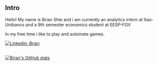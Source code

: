 ## Intro

Hello! My name is Brian Shie and i am currently an analytics intern at Itaú-Unibanco and a 9th semester economics student at EESP-FGV

In my free time i like to play and automate games.

[![Linkedin: Brian](https://img.shields.io/badge/-Linkedin-blue?style=flat-square&logo=Linkedin&logoColor=white&link=https://www.linkedin.com/in/brian-shie/)](https://www.linkedin.com/in/brian-shie/) <br><br>


[![Brian's GitHub stats](https://github-readme-stats.vercel.app/api?username=brian-shie&hide=contribs&count_private=true&show_icons=true&theme=radical&bg_color=DEG,25233d,000000&border_color=706d8c&custom_title=Brian's+GitHub+Stats)](https://github.com/brian-shie)

<!---
brian-shie/brian-shie is a ✨ special ✨ repository because its `README.md` (this file) appears on your GitHub profile.
You can click the Preview link to take a look at your changes.
--->
<!---
<div style="display: inline_block"><br>
  <img align="center" alt="Brian-Python" height="30" width="60" src="https://raw.githubusercontent.com/devicons/devicon/master/icons/python/python-original.svg">
  <img align="center" alt="Brian-RStudio" height="30" width="60" src="https://raw.githubusercontent.com/devicons/devicon/master/icons/rstudio/rstudio-plain.svg"> <br>  
  <br>
</div>

